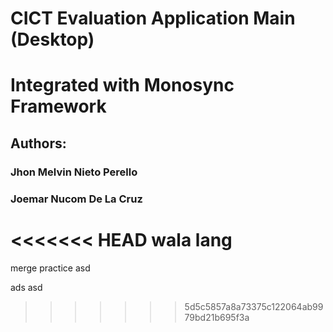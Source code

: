 # CICT Evaluation Application Main (Desktop)
# Integrated with Monosync Framework
## Authors:
### Jhon Melvin Nieto Perello
### Joemar Nucom De La Cruz

<<<<<<< HEAD
wala lang
=======
merge practice
asd


ads
asd

>>>>>>> 5d5c5857a8a73375c122064ab9979bd21b695f3a
